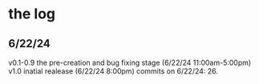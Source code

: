 # the log

## 6/22/24

v0.1-0.9 the pre-creation and bug fixing stage (6/22/24 11:00am-5:00pm)
v1.0 inatial realease (6/22/24 8:00pm)
commits on 6/22/24:
26.
